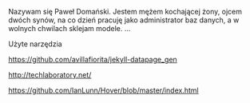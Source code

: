 Nazywam się Paweł Domański. Jestem mężem kochającej żony, ojcem dwóch synów, na co dzień pracuję jako administrator baz danych, a w wolnych chwilach sklejam modele. ...

Użyte narzędzia

https://github.com/avillafiorita/jekyll-datapage_gen

http://techlaboratory.net/

https://github.com/IanLunn/Hover/blob/master/index.html
